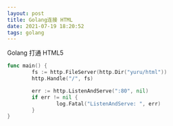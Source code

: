 ```yaml
---
layout: post
title: Golang连接 HTML
date: 2021-07-19 18:20:52
tags: golang
---
```


Golang 打通 HTML5
<!-- more -->

```go
func main() {
        fs := http.FileServer(http.Dir("yuru/html"))
        http.Handle("/", fs)

        err := http.ListenAndServe(":80", nil)
        if err != nil {
                log.Fatal("ListenAndServe: ", err)
        }
}
```